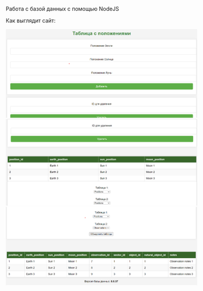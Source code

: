 Работа с базой данных с помощью NodeJS

Как выглядит сайт:

![alt text](image.png)
![alt text](image-1.png)
![alt text](image-2.png)